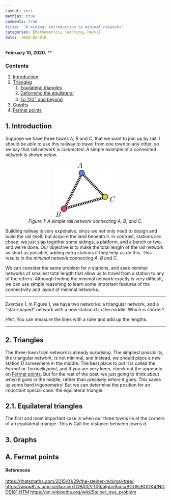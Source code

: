 ```yaml
---
Layout: post
mathjax: true
comments: true
title:  "A minimal introduction to minimal networks"
categories: [Mathematics, Teaching, Hacks]
date:  2020-02-010
---
```


**February 10, 2020.** **

### Contents

1. <a href="#sec-1">Introduction</a>
2. <a href="#sec-2">Triangles</a>
   1. <a href="#sec-2-1">Equilateral triangles</a>
   2. <a href="#sec-2-2">Deforming the equilateral</a>
   3. <a href="#sec-2-2">To $120^\circ$ and beyond</a>
3. <a href="#sec-3">Graphs</a>
4. <a href="#sec-A">Fermat points</a>

## 1. Introduction <a id="sec-1" name="sec-1"></a>

Suppose we have three towns $A$, $B$ and $C$, that we want to join up
by rail.
I should be able to use this railway to travel from one town to any
other, so we say that rail network is *connected*.
A simple example of a connected network is shown below.

<figure>
    <div style="text-align:center"><img src
    ="/images/posts/steiner1.png" width="45%"/>
		    <figcaption><i>Figure 1: A simple rail network connecting A, B,
    and C.</i></figcaption>
	</div>
	</figure>
	
Building railway is very expensive, since we not only need to design and
build the rail itself, but acquire the land beneath it.
In contrast, stations are cheap: we just slap together some sidings, a
platform, and a bench or two, and we're done.
Our objective is to make the total length of the rail network as
short as possible, adding extra stations if they help us do this.
This results in the *minimal network* connecting $A$, $B$ and $C$.

We can consider the same problem for $n$ stations, and seek minimal
networks of smallest total length that allow us to travel from a
station to any of the others.
Although finding the minimal network exactly is very difficult, we can
use simple reasoning to learn some important features of the
connectivity and layout of minimal networks.

---

*Exercise 1.* In Figure 1, we have two networks: a triangular network,
and a "star-shaped" network with a new station $D$ in the middle.
Which is shorter?

*Hint.* You can measure the lines with a ruler and add up the lengths.

---

## 2. Triangles <a id="sec-2" name="sec-2"></a>

The three-town train network is already surprising.
The simplest possibility, the triangular network, is not minimal, and
instead, we should place a new station $D$ somewhere in the middle.
The best place to put it is called the *Fermat* or *Torricelli point*,
and if you are very keen, check out the appendix on <a
href="#sec-A">Fermat points</a>.
But for the rest of the post, we just going to think about *when* it
goes in the middle, rather than precisely *where* it goes.
This saves us some hard trigonometry!
But we can determine the position for an important special case: the
equilateral triangle.

## 2.1. Equilateral triangles <a id="sec-2-1" name="sec-2-1"></a>

The first and most important case is when our three towns lie at the
corners of an equilateral triangle.
This is 
Call the distance between towns $d$.

## 3. Graphs <a id="sec-3" name="sec-3"></a>

## A. Fermat points <a id="sec-A" name="sec-A"></a>

#### References

https://thatsmaths.com/2015/01/29/the-steiner-minimal-tree/
https://www8.cs.umu.se/kurser/TDBAfl/VT06/algorithms/BOOK/BOOK4/NODE181.HTM
https://en.wikipedia.org/wiki/Steiner_tree_problem
